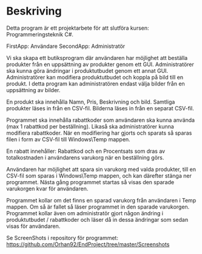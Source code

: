 # Beskriving

Detta program är ett projektarbete för att slutföra kursen: Programmeringsteknik C#.

FirstApp: Användare
SecondApp: Administratör

Vi ska skapa ett butiksprogram där användaren har möjlighet att beställa produkter från en uppsättning av produkter genom ett GUI.
Administratörer ska kunna göra ändringar i produktutbudet genom ett annat GUI. Administratörer kan modifiera produktutbudet och 
koppla på bild till en produkt. I detta program kan administratören endast välja bilder från en uppsättning av bilder.

En produkt ska innehålla Namn, Pris, Beskrivning och bild.
Samtliga produkter läses in från en CSV-fil. Bilderna läses in från en separat CSV-fil. 

Programmet ska innehålla rabattkoder som användaren ska kunna använda (max 1 rabattkod per beställning). Likaså ska administratörer 
kunna modifiera rabattkoder. När en modifiering har gjorts och sparats så sparas filen i form av CSV-fil till Windows\Temp mappen. 

En rabatt innehåller: Rabattkod och en Procentsats som dras av totalkostnaden i användarens varukorg när en beställning görs.

Användaren har möjlighet att spara sin varukorg med valda produkter, till en CSV-fil som sparas i Windows\Temp mappen, och kan därefter stänga ner programmet. 
Nästa gång programmet startas så visas den sparade varukorgen kvar för användaren.

Programmet kollar om det finns en sparad varukorg från användaren i Temp mappen. Om så är fallet så läser programmet in den sparade varukorgen. 
Programmet kollar även om administratör gjort någon ändring i produktutbudet / rabattkoder och läser då in dessa ändringar som sedan visas för användaren.

Se ScreenShots i repository för programmet: https://github.com/Orhan92/EndProject/tree/master/Screenshots
